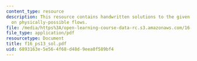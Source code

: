 ```yaml
---
content_type: resource
description: This resource contains handwritten solutions to the given problem set
  on physically-possible flows.
file: /media/https%3A/open-learning-course-data-rc.s3.amazonaws.com/16-01-unified-engineering-i-ii-iii-iv-fall-2005-spring-2006/6893163e5e564f68d48d9eea0f589bf4_f16_ps13_sol.pdf
file_type: application/pdf
resourcetype: Document
title: f16_ps13_sol.pdf
uid: 6893163e-5e56-4f68-d48d-9eea0f589bf4
---
```

